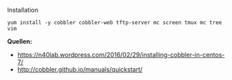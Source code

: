 Installation

`yum install -y cobbler cobbler-web tftp-server mc screen tmux mc tree vim `


**Quellen:**

*  https://n40lab.wordpress.com/2016/02/29/installing-cobbler-in-centos-7/
* http://cobbler.github.io/manuals/quickstart/